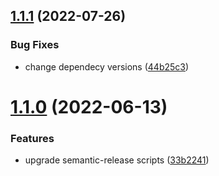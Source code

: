 ## [1.1.1](https://github.com/cktf/terraform-openstack-rke/compare/1.1.0...1.1.1) (2022-07-26)


### Bug Fixes

* change dependecy versions ([44b25c3](https://github.com/cktf/terraform-openstack-rke/commit/44b25c39b9f03b6a9604e07a5dd3cd6e06ffc08e))

# [1.1.0](https://github.com/cktf/terraform-openstack-rke/compare/1.0.0...1.1.0) (2022-06-13)


### Features

* upgrade semantic-release scripts ([33b2241](https://github.com/cktf/terraform-openstack-rke/commit/33b2241a82498353d46c2894ac6c868608a01cd4))
